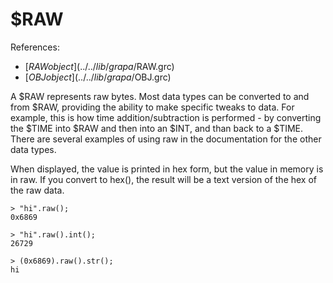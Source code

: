 # $RAW
References:
- [$RAW object](../../lib/grapa/$RAW.grc)
- [$OBJ object](../../lib/grapa/$OBJ.grc)

A $RAW represents raw bytes. Most data types can be converted to and from $RAW, providing the ability to make specific tweaks to data. For example, this is how time addition/subtraction is performed - by converting the $TIME into $RAW and then into an $INT, and than back to a $TIME. There are several examples of using raw in the documentation for the other data types.

When displayed, the value is printed in hex form, but the value in memory is in raw. If you convert to hex(), the result will be a text version of the hex of the raw data.

```
> "hi".raw();
0x6869

> "hi".raw().int();
26729

> (0x6869).raw().str();
hi
```
